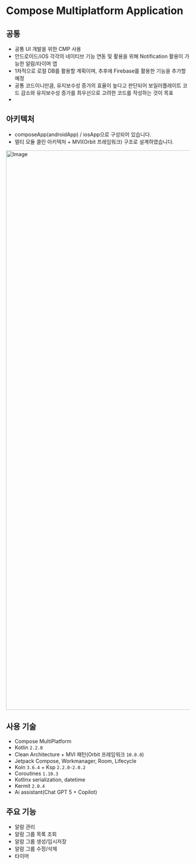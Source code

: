 # Compose Multiplatform Application

## 공통
- 공통 UI 개발을 위한 CMP 사용
- 안드로이드/iOS 각각의 네이티브 기능 연동 및 활용을 위해 Notification 활용이 가능한 알람/타이머 앱
- 1차적으로 로컬 DB를 활용할 계획이며, 추후에 Firebase를 활용한 기능을 추가할 예정
- 공통 코드이니만큼, 유지보수성 증가의 효율이 높다고 판단되어 보일러플레이트 코드 감소와 유지보수성 증가를 최우선으로 고려한 코드를 작성하는 것이 목표
- 

## 아키텍처
- composeApp(androidApp) / iosApp으로 구성되어 있습니다.
- 멀티 모듈 클린 아키텍처 + MVI(Orbit 프레임워크) 구조로 설계하였습니다.
<img width="2342" height="1531" alt="Image" src="https://github.com/user-attachments/assets/d4a146fe-5c8f-4ac0-bc6a-1ab279d3d833" />

## 사용 기술
- Compose MultiPlatform
- Kotlin `2.2.0`
- Clean Architecture + MVI 패턴(Orbit 프레임워크 `10.0.0`)
- Jetpack Compose, Workmanager, Room, Lifecycle
- Koin `3.6.4` + Ksp `2.2.0-2.0.2`
- Coroutines `1.10.3`
- Kotlinx serialization, datetime
- Kermit `2.0.4`
- Ai assistant(Chat GPT 5 + Copilot)

## 주요 기능
- 알람 관리
 - 알람 그룹 목록 조회
 - 알람 그룹 생성/임시저장
 - 알람 그룹 수정/삭제
- 타이머

